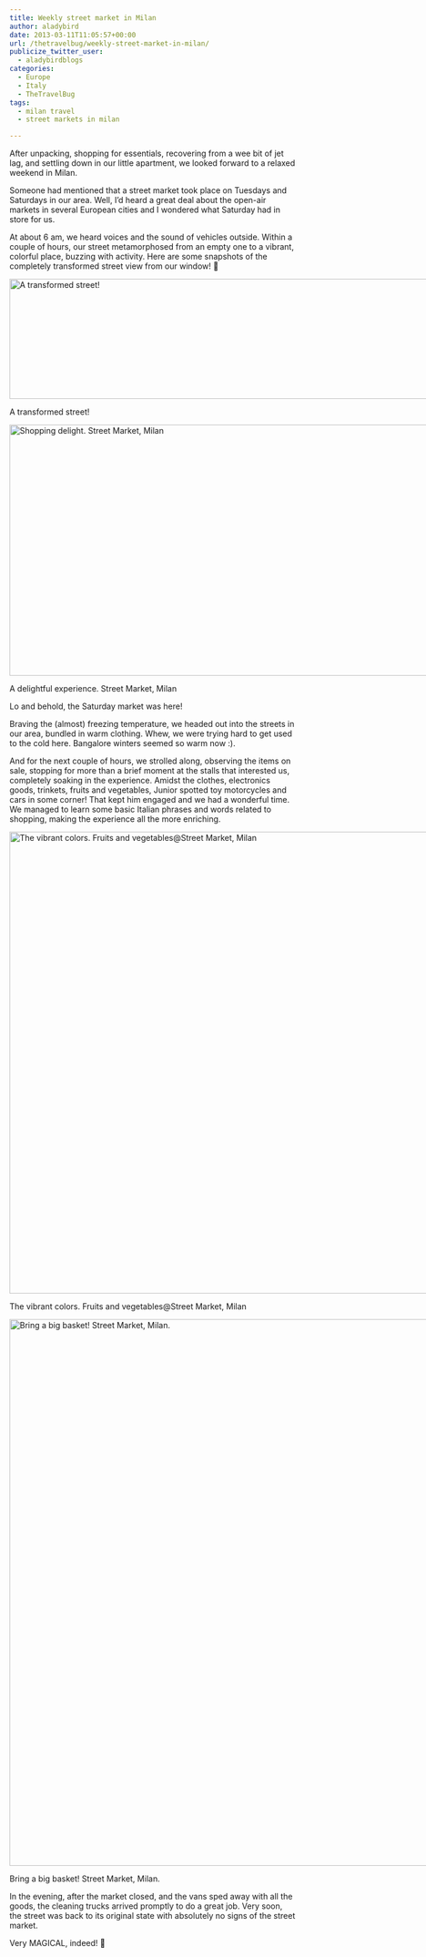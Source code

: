 ```yaml
---
title: Weekly street market in Milan
author: aladybird
date: 2013-03-11T11:05:57+00:00
url: /thetravelbug/weekly-street-market-in-milan/
publicize_twitter_user:
  - aladybirdblogs
categories:
  - Europe
  - Italy
  - TheTravelBug
tags:
  - milan travel
  - street markets in milan

---
```

After unpacking, shopping for essentials, recovering from a wee bit of jet lag, and settling down in our little apartment, we looked forward to a relaxed weekend in Milan.

Someone had mentioned that a street market took place on Tuesdays and Saturdays in our area. Well, I&#8217;d heard a great deal about the open-air markets in several European cities and I wondered what Saturday had in store for us.

At about 6 am, we heard voices and the sound of vehicles outside. Within a couple of hours, our street metamorphosed from an empty one to a vibrant, colorful place, buzzing with activity. Here are some snapshots of the completely transformed street view from our window! 🙂

<div id="attachment_1150" style="width: 970px" class="wp-caption aligncenter">
  <a href="http://funderfulworld.files.wordpress.com/2013/03/dsc028491.jpg"><img class="size-large wp-image-1150" alt="A transformed street!" src="http://funderfulworld.files.wordpress.com/2013/03/dsc028491.jpg?w=960" width="960" height="211" /></a>
  
  <p class="wp-caption-text">
    A transformed street!
  </p>
</div>

<div id="attachment_1149" style="width: 970px" class="wp-caption aligncenter">
  <a href="http://funderfulworld.files.wordpress.com/2013/03/dsc02851.jpg"><img class="size-large wp-image-1149" alt="Shopping delight. Street Market, Milan" src="http://funderfulworld.files.wordpress.com/2013/03/dsc02851.jpg?w=960" width="960" height="441" /></a>
  
  <p class="wp-caption-text">
    A delightful experience. Street Market, Milan
  </p>
</div>

Lo and behold, the Saturday market was here!

Braving the (almost) freezing temperature, we headed out into the streets in our area, bundled in warm clothing. Whew, we were trying hard to get used to the cold here. Bangalore winters seemed so warm now :).

And for the next couple of hours, we strolled along, observing the items on sale, stopping for more than a brief moment at the stalls that interested us, completely soaking in the experience. Amidst the clothes, electronics goods, trinkets, fruits and vegetables, Junior spotted toy motorcycles and cars in some corner! That kept him engaged and we had a wonderful time. We managed to learn some basic Italian phrases and words related to shopping, making the experience all the more enriching.

<div id="attachment_1146" style="width: 970px" class="wp-caption aligncenter">
  <a href="http://funderfulworld.files.wordpress.com/2013/03/dsc02846.jpg"><img class="size-large wp-image-1146" alt="The vibrant colors. Fruits and vegetables@Street Market, Milan" src="http://funderfulworld.files.wordpress.com/2013/03/dsc02846.jpg?w=960" width="960" height="811" /></a>
  
  <p class="wp-caption-text">
    The vibrant colors. Fruits and vegetables@Street Market, Milan
  </p>
</div>

<div id="attachment_1147" style="width: 966px" class="wp-caption aligncenter">
  <a href="http://funderfulworld.files.wordpress.com/2013/03/dsc02847.jpg"><img class="size-large wp-image-1147" alt="Bring a big basket! Street Market, Milan." src="http://funderfulworld.files.wordpress.com/2013/03/dsc02847.jpg?w=956" width="956" height="960" /></a>
  
  <p class="wp-caption-text">
    Bring a big basket! Street Market, Milan.
  </p>
</div>

In the evening, after the market closed, and the vans sped away with all the goods, the cleaning trucks arrived promptly to do a great job. Very soon, the street was back to its original state with absolutely no signs of the street market.

Very MAGICAL, indeed! 🙂